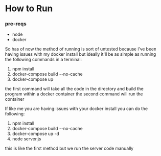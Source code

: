 # How to Run

### pre-reqs
- node
- docker

So has of now the method of running is sort of untested because I've been having issues with my docker install but ideally it'll be as simple as running the following commands in a terminal:

1. npm install 
2. docker-compose build --no-cache
3. docker-compose up

the first command will take all the code in the directory and build the program within a docker container the second command will run the container 

If like me you are having issues with your docker install you can do the following:

1. npm install 
2. docker-compose build --no-cache
3. docker-compose up -d 
4. node server.js

this is like the first method but we run the server code manually 